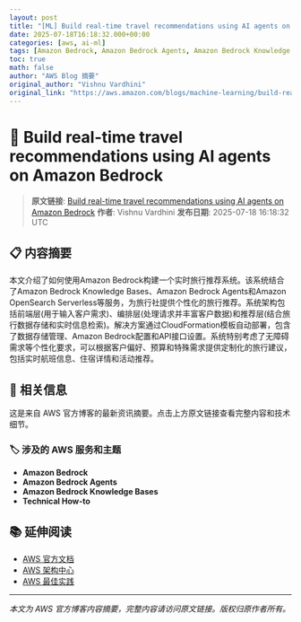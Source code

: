 ```yaml
---
layout: post
title: "[ML] Build real-time travel recommendations using AI agents on Amazon Bedrock"
date: 2025-07-18T16:18:32.000+00:00
categories: [aws, ai-ml]
tags: [Amazon Bedrock, Amazon Bedrock Agents, Amazon Bedrock Knowledge Bases, Technical How-to]
toc: true
math: false
author: "AWS Blog 摘要"
original_author: "Vishnu Vardhini"
original_link: "https://aws.amazon.com/blogs/machine-learning/build-real-time-travel-recommendations-using-ai-agents-on-amazon-bedrock/"
---
```


# 🤖 Build real-time travel recommendations using AI agents on Amazon Bedrock

> **原文链接**: [Build real-time travel recommendations using AI agents on Amazon Bedrock](https://aws.amazon.com/blogs/machine-learning/build-real-time-travel-recommendations-using-ai-agents-on-amazon-bedrock/)
> **作者**: Vishnu Vardhini
> **发布日期**: 2025-07-18 16:18:32 UTC

## 📋 内容摘要

本文介绍了如何使用Amazon Bedrock构建一个实时旅行推荐系统。该系统结合了Amazon Bedrock Knowledge Bases、Amazon Bedrock Agents和Amazon OpenSearch Serverless等服务，为旅行社提供个性化的旅行推荐。系统架构包括前端层(用于输入客户需求)、编排层(处理请求并丰富客户数据)和推荐层(结合旅行数据存储和实时信息检索)。解决方案通过CloudFormation模板自动部署，包含了数据存储管理、Amazon Bedrock配置和API接口设置。系统特别考虑了无障碍需求等个性化要求，可以根据客户偏好、预算和特殊需求提供定制化的旅行建议，包括实时航班信息、住宿详情和活动推荐。

## 🔗 相关信息

这是来自 AWS 官方博客的最新资讯摘要。点击上方原文链接查看完整内容和技术细节。

### 🏷️ 涉及的 AWS 服务和主题

- **Amazon Bedrock**
- **Amazon Bedrock Agents**
- **Amazon Bedrock Knowledge Bases**
- **Technical How-to**

## 📚 延伸阅读

- [AWS 官方文档](https://docs.aws.amazon.com/)
- [AWS 架构中心](https://aws.amazon.com/architecture/)
- [AWS 最佳实践](https://aws.amazon.com/architecture/well-architected/)

---

*本文为 AWS 官方博客内容摘要，完整内容请访问原文链接。版权归原作者所有。*